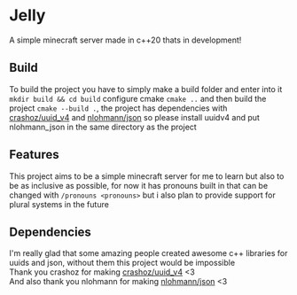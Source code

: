 # Jelly
A simple minecraft server made in c++20 thats in development!
## Build
To build the project you have to simply make a build folder and enter into it `mkdir build && cd build` configure cmake `cmake ..` and then build the project `cmake --build .`, the project has dependencies with [crashoz/uuid_v4](https://github.com/crashoz/uuid_v4) and [nlohmann/json](https://github.com/nlohmann/json) so please install uuidv4 and put nlohmann_json in the same directory as the project
## Features
This project aims to be a simple minecraft server for me to learn but also to be as inclusive as possible, for now it has pronouns built in that can be changed with `/pronouns <pronouns>` but i also plan to provide support for plural systems in the future
## Dependencies
I'm really glad that some amazing people created awesome c++ libraries for uuids and json, without them this project would be impossible \
Thank you crashoz for making [crashoz/uuid_v4](https://github.com/crashoz/uuid_v4) <3 \
And also thank you nlohmann for making [nlohmann/json](https://github.com/nlohmann/json) <3 
